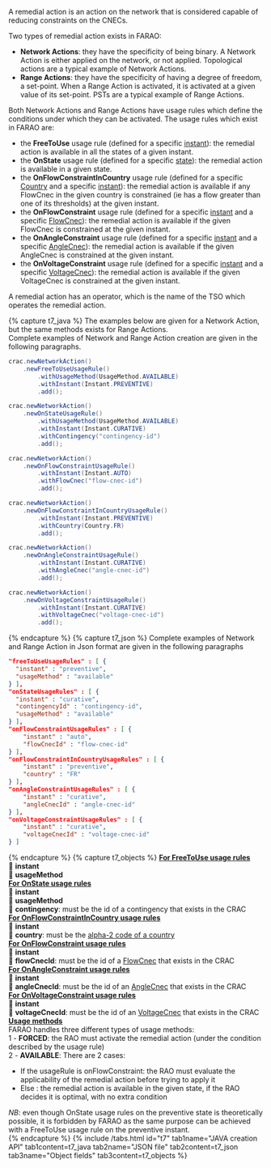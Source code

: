 A remedial action is an action on the network that is considered capable of reducing constraints on the CNECs.

Two types of remedial action exists in FARAO:
- **Network Actions**: they have the specificity of being binary. A Network Action is either applied on the network, or
  not applied. Topological actions are a typical example of Network Actions.
- **Range Actions**: they have the specificity of having a degree of freedom, a set-point. When a Range Action is
  activated, it is activated at a given value of its set-point. PSTs are a typical example of Range Actions.

Both Network Actions and Range Actions have usage rules which define the conditions under which they can be activated.
The usage rules which exist in FARAO are:
- the **FreeToUse** usage rule (defined for a specific [instant](#instants-states)): the remedial action is available in all
  the states of a given instant.
- the **OnState** usage rule (defined for a specific [state](#instants-states)): the remedial action is available in a given state.
- the **OnFlowConstraintInCountry** usage rule (defined for a specific [Country](https://github.com/powsybl/powsybl-core/blob/main/iidm/iidm-api/src/main/java/com/powsybl/iidm/network/Country.java)
  and a specific [instant](#instants-states)): the remedial action is available if any FlowCnec in the given country is
  constrained (ie has a flow greater than one of its thresholds) at the given instant.
- the **OnFlowConstraint** usage rule (defined for a specific [instant](#instants-states) and a specific [FlowCnec](#flow-cnecs)):
  the remedial action is available if the given FlowCnec is constrained at the given instant.
- the **OnAngleConstraint** usage rule (defined for a specific [instant](#instants-states) and a specific [AngleCnec](#angle-cnecs)):
  the remedial action is available if the given AngleCnec is constrained at the given instant.
- the **OnVoltageConstraint** usage rule (defined for a specific [instant](#instants-states) and a specific [VoltageCnec](#voltage-cnecs)):
  the remedial action is available if the given VoltageCnec is constrained at the given instant.


A remedial action has an operator, which is the name of the TSO which operates the remedial action.

{% capture t7_java %}
The examples below are given for a Network Action, but the same methods exists for Range Actions.  
Complete examples of Network and Range Action creation are given in the following paragraphs.
~~~java
crac.newNetworkAction()
    .newFreeToUseUsageRule()
        .withUsageMethod(UsageMethod.AVAILABLE)
        .withInstant(Instant.PREVENTIVE)
        .add();

crac.newNetworkAction()
    .newOnStateUsageRule()
        .withUsageMethod(UsageMethod.AVAILABLE)
        .withInstant(Instant.CURATIVE)
        .withContingency("contingency-id")
        .add();

crac.newNetworkAction()
    .newOnFlowConstraintUsageRule()
        .withInstant(Instant.AUTO)
        .withFlowCnec("flow-cnec-id")
        .add();

crac.newNetworkAction()
    .newOnFlowConstraintInCountryUsageRule()
        .withInstant(Instant.PREVENTIVE)
        .withCountry(Country.FR)
        .add();

crac.newNetworkAction()
    .newOnAngleConstraintUsageRule()
        .withInstant(Instant.CURATIVE)
        .withAngleCnec("angle-cnec-id")
        .add();

crac.newNetworkAction()
    .newOnVoltageConstraintUsageRule()
        .withInstant(Instant.CURATIVE)
        .withVoltageCnec("voltage-cnec-id")
        .add();
~~~
{% endcapture %}
{% capture t7_json %}
Complete examples of Network and Range Action in Json format are given in the following paragraphs
~~~json
"freeToUseUsageRules" : [ {
  "instant" : "preventive",
  "usageMethod" : "available"
} ],
"onStateUsageRules" : [ {
  "instant" : "curative",
  "contingencyId" : "contingency-id",
  "usageMethod" : "available"
} ],
"onFlowConstraintUsageRules" : [ {
    "instant" : "auto",
    "flowCnecId" : "flow-cnec-id"
} ],
"onFlowConstraintInCountryUsageRules" : [ {
    "instant" : "preventive",
    "country" : "FR"
} ],
"onAngleConstraintUsageRules" : [ {
    "instant" : "curative",
    "angleCnecId" : "angle-cnec-id"
} ],
"onVoltageConstraintUsageRules" : [ {
    "instant" : "curative",
    "voltageCnecId" : "voltage-cnec-id"
} ]
~~~
{% endcapture %}
{% capture t7_objects %}
<ins>**For FreeToUse usage rules**</ins>  
🔴 **instant**  
🔴 **usageMethod**  
<ins>**For OnState usage rules**</ins>  
🔴 **instant**  
🔴 **usageMethod**  
🔴 **contingency**: must be the id of a contingency that exists in the CRAC  
<ins>**For OnFlowConstraintInCountry usage rules**</ins>  
🔴 **instant**  
🔴 **country**: must be the [alpha-2 code of a country](https://github.com/powsybl/powsybl-core/blob/main/iidm/iidm-api/src/main/java/com/powsybl/iidm/network/Country.java)  
<ins>**For OnFlowConstraint usage rules**</ins>  
🔴 **instant**  
🔴 **flowCnecId**: must be the id of a [FlowCnec](#flow-cnecs) that exists in the CRAC  
<ins>**For OnAngleConstraint usage rules**</ins>  
🔴 **instant**  
🔴 **angleCnecId**: must be the id of an [AngleCnec](#angle-cnecs) that exists in the CRAC  
<ins>**For OnVoltageConstraint usage rules**</ins>  
🔴 **instant**  
🔴 **voltageCnecId**: must be the id of an [VoltageCnec](#voltage-cnecs) that exists in the CRAC  
<ins>**Usage methods**</ins>  
FARAO handles three different types of usage methods:  
1 - **FORCED**: the RAO must activate the remedial action (under the condition described by the usage rule)  
2 - **AVAILABLE**: There are 2 cases:
- If the usageRule is onFlowConstraint: the RAO must evaluate the applicability of the remedial action before trying to apply it
- Else : the remedial action is available in the given state, if the RAO decides it is optimal, with no extra condition

*NB*: even though OnState usage rules on the preventive state is theoretically possible, it is forbidden by FARAO as the same purpose can be achieved with a FreeToUse usage rule on the preventive instant.  
{% endcapture %}
{% include /tabs.html id="t7" tab1name="JAVA creation API" tab1content=t7_java tab2name="JSON file" tab2content=t7_json tab3name="Object fields" tab3content=t7_objects %}